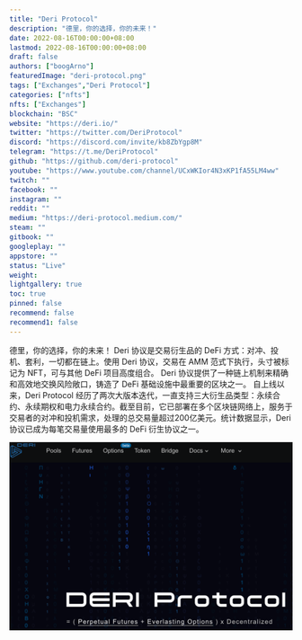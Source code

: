 ```yaml
---
title: "Deri Protocol"
description: "德里，你的选择，你的未来！"
date: 2022-08-16T00:00:00+08:00
lastmod: 2022-08-16T00:00:00+08:00
draft: false
authors: ["boogArno"]
featuredImage: "deri-protocol.png"
tags: ["Exchanges","Deri Protocol"]
categories: ["nfts"]
nfts: ["Exchanges"]
blockchain: "BSC"
website: "https://deri.io/"
twitter: "https://twitter.com/DeriProtocol"
discord: "https://discord.com/invite/kb8ZbYgp8M"
telegram: "https://t.me/DeriProtocol"
github: "https://github.com/deri-protocol"
youtube: "https://www.youtube.com/channel/UCxWKIor4N3xKP1fA55LM4ww"
twitch: ""
facebook: ""
instagram: ""
reddit: ""
medium: "https://deri-protocol.medium.com/"
steam: ""
gitbook: ""
googleplay: ""
appstore: ""
status: "Live"
weight: 
lightgallery: true
toc: true
pinned: false
recommend: false
recommend1: false
---
```

德里，你的选择，你的未来！
Deri 协议是交易衍生品的 DeFi 方式：对冲、投机、套利，一切都在链上。使用 Deri 协议，交易在 AMM 范式下执行，头寸被标记为 NFT，可与其他 DeFi 项目高度组合。 Deri 协议提供了一种链上机制来精确和高效地交换风险敞口，铸造了 DeFi 基础设施中最重要的区块之一。
自上线以来，Deri Protocol 经历了两次大版本迭代，一直支持三大衍生品类型：永续合约、永续期权和电力永续合约。截至目前，它已部署在多个区块链网络上，服务于交易者的对冲和投机需求，处理的总交易量超过200亿美元。统计数据显示，Deri 协议已成为每笔交易量使用最多的 DeFi 衍生协议之一。

![deriprotocol-dapp-exchanges-bsc-image1_b510872d6c5f81b67a5397099945d613](deriprotocol-dapp-exchanges-bsc-image1_b510872d6c5f81b67a5397099945d613.png)
